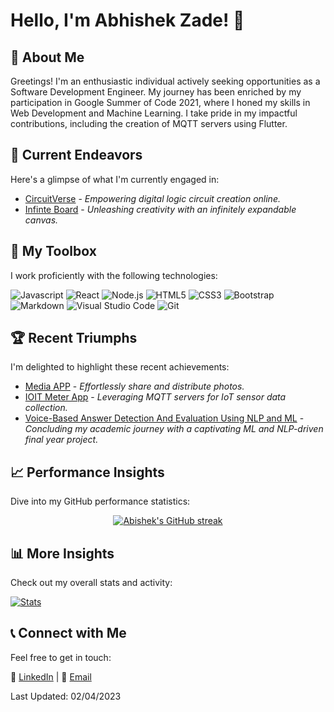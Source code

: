# Hello, I'm Abhishek Zade! 👋

## 🚀 About Me
Greetings! I'm an enthusiastic individual actively seeking opportunities as a Software Development Engineer. My journey has been enriched by my participation in Google Summer of Code 2021, where I honed my skills in Web Development and Machine Learning. I take pride in my impactful contributions, including the creation of MQTT servers using Flutter.

## 🔭 Current Endeavors
Here's a glimpse of what I'm currently engaged in:

- [CircuitVerse](https://github.com/CircuitVerse/CircuitVerse) - *Empowering digital logic circuit creation online.*
- [Infinte Board](https://github.com/ZadeAbhishek/infiboard) - *Unleashing creativity with an infinitely expandable canvas.*

## 🧰 My Toolbox
I work proficiently with the following technologies:

![Javascript](https://img.shields.io/badge/Javascript-F0DB4F?style=for-the-badge&labelColor=black&logo=javascript&logoColor=F0DB4F)
![React](https://img.shields.io/badge/-React-61DBFB?style=for-the-badge&labelColor=black&logo=react&logoColor=61DBFB)
![Node.js](https://img.shields.io/badge/Node.js-3C873A?style=for-the-badge&labelColor=black&logo=node.js&logoColor=3C873A)
![HTML5](https://img.shields.io/badge/HTML5-E34F26?style=for-the-badge&labelColor=black&logo=html5&logoColor=white)
![CSS3](https://img.shields.io/badge/CSS3-1572B6?style=for-the-badge&labelColor=black&logo=css3&logoColor=white)
![Bootstrap](https://img.shields.io/badge/Bootstrap-563D7C?style=for-the-badge&labelColor=black&logo=bootstrap&logoColor=white)
![Markdown](https://img.shields.io/badge/Markdown-000000?style=for-the-badge&labelColor=black&logo=markdown&logoColor=white)
![Visual Studio Code](https://img.shields.io/badge/Visual%20Studio%20Code-0078d7?style=for-the-badge&logo=visual%20studio%20code&logoColor=white)
![Git](https://img.shields.io/badge/Git-F05032?style=for-the-badge&logo=git&logoColor=white)

## 🏆 Recent Triumphs
I'm delighted to highlight these recent achievements:

- [Media APP](https://github.com/ZadeAbhishek/flutterappclickbusters) - *Effortlessly share and distribute photos.*
- [IOIT Meter App](https://github.com/ZadeAbhishek/mqqt) - *Leveraging MQTT servers for IoT sensor data collection.*
- [Voice-Based Answer Detection And Evaluation Using NLP and ML](https://github.com/ZadeAbhishek/VBAD-MASS) - *Concluding my academic journey with a captivating ML and NLP-driven final year project.*

## 📈 Performance Insights
Dive into my GitHub performance statistics:

<p align="center">
  <a href="https://github.com/ZadeAbhishek">
    <img src="https://github-readme-streak-stats.herokuapp.com/?user=ZadeAbhishek&theme=radical&border=7F3FBF&background=0D1117" alt="Abishek's GitHub streak"/>
  </a>
</p>

## 📊 More Insights
Check out my overall stats and activity:

[![Stats](https://github-readme-stats.vercel.app/api?username=ZadeAbhishek)](https://github.com/ZadeAbhishek)

## 📞 Connect with Me
Feel free to get in touch:

💼 [LinkedIn](https://www.linkedin.com/in/abhishek-zade-8095671ab/) | 📧 [Email](zabhidoc@gmail.com)

Last Updated: 02/04/2023
